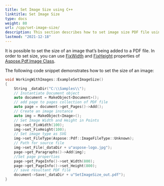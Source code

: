 ```yaml
---
title: Set Image Size using C++
linktitle: Set Image Size
type: docs
weight: 80
url: /cpp/set-image-size/
description: This section describes how to set image size PDF file using C++ library.
lastmod: "2021-12-18"
---
```


It is possible to set the size of an image that’s being added to a PDF file. In order to set size, you can use [FixWidth](https://reference.aspose.com/pdf/cpp/class/aspose.pdf.image#a08f2f92b184632385eab19fb96c6d40e) and [FixHeight](https://reference.aspose.com/pdf/cpp/class/aspose.pdf.image#aed67b52e058b97df6931c214d7092dfa) properties of [Aspose.Pdf.Image Class](https://reference.aspose.com/pdf/cpp/class/aspose.pdf.image).

The following code snippet demonstrates how to set the size of an image:

```cpp
void WorkingWithImages::ExampleSetImageSize()
{
    String _dataDir("C:\\Samples\\");
    // Instantiate Document object
    auto document = MakeObject<Document>();
    // add page to pages collection of PDF file
    auto page = document->get_Pages()->Add();
    // Create an image instance
    auto img = MakeObject<Image>();
    // Set Image Width and Height in Points
    img->set_FixWidth(100);
    img->set_FixHeight(100);
    // Set image type as SVG
    img->set_FileType(Aspose::Pdf::ImageFileType::Unknown);
    // Path for source file
    img->set_File(_dataDir + u"aspose-logo.jpg");
    page->get_Paragraphs()->Add(img);
    //Set page properties
    page->get_PageInfo()->set_Width(800);
    page->get_PageInfo()->set_Height(800);
    // save resultant PDF file
    document->Save(_dataDir + u"SetImageSize_out.pdf");
}
```
